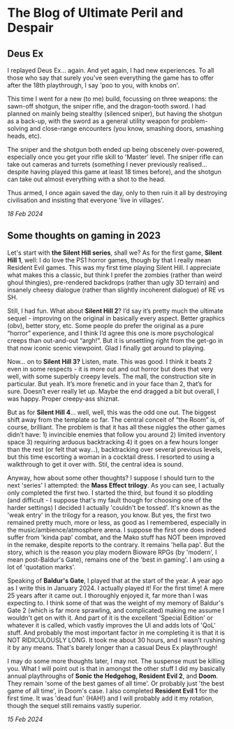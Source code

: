 # The Blog of Ultimate Peril and Despair 

## Deus Ex

I replayed Deus Ex... again. And yet again, I had new experiences. To all those who say that surely you've seen everything the game has to offer after the 18th playthrough, I say 'poo to you, with knobs on'. 

This time I went for a new (to me) build, focussing on three weapons: the sawn-off shotgun, the sniper rifle, and the dragon-tooth sword. I had planned on mainly being stealthy (silenced sniper), but having the shotgun as a back-up, with the sword as a general utility weapon for problem-solving and close-range encounters (you know, smashing doors, smashing heads, etc). 

The sniper and the shotgun both ended up being obscenely over-powered, especially once you get your rifle skill to 'Master' level. The sniper rifle can take out cameras and turrets (something I never previously realised... despite having played this game at least 18 times before), and the shotgun can take out almost everything with a shot to the head. 

Thus armed, I once again saved the day, only to then ruin it all by destroying civilisation and insisting that everyone 'live in villages'. 

_18 Feb 2024_

## Some thoughts on gaming in 2023

Let's start with **the Silent Hill series**, shall we? As for the first game, **Silent Hill 1**, well: I do love the PS1 horror games, though by that I really mean Resident Evil games. This was my first time playing Silent Hill. I appreciate what makes this a classic, but think I prefer the zombies (rather than weird ghoul thingies), pre-rendered backdrops (rather than ugly 3D terrain) and insanely cheesy dialogue (rather than slightly incoherent dialogue) of RE vs SH.

Still, I had fun. What about **Silent Hill 2**? I’d say it’s pretty much the ultimate sequel - improving on the original in basically every aspect. Better graphics (obv), better story, etc. Some people do prefer the original as a pure “horror” experience, and I think I’d agree this one is more psychological creeps than out-and-out “argh!”. But it is unsettling right from the get-go in that now iconic scenic viewpoint. Glad I finally got around to playing.

Now… on to **Silent Hill 3?** Listen, mate. This was good. I think it beats 2 even in some respects - it is more out and out horror but does that very well, with some superbly creepy levels. The mall, the construction site in particular. But yeah. It’s more frenetic and in your face than 2, that’s for sure. Doesn’t ever really let up. Maybe the end dragged a bit but overall, I was happy. Proper creepy-ass shiznat.

But as for **Silent Hill 4**... well, well, this was the odd one out. The biggest shift away from the template so far. The central conceit of “the Room” is, of course, brilliant. The problem is that it has all these niggles the other games didn’t have: 1) invincible enemies that follow you around 2) limited inventory space 3) requiring arduous backtracking 4) it goes on a few hours longer than the rest (or felt that way…), backtracking over several previous levels, but this time escorting a woman in a cocktail dress. I resorted to using a walkthrough to get it over with. Stil, the central idea is sound.  

Anyway, how about some other thoughts? I suppose I should turn to the next 'series' I attempted: the **Mass Effect trilogy**. As you can see, I actually only completed the first two. I started the third, but found it so plodding (and difficult - I suppose that's my fault though for choosing one of the harder settings) I decided I actually 'couldn't be tossed'. It's known as the 'weak entry' in the trilogy for a reason, you know. But yes, the first two remained pretty much, more or less, as good as I remembered, especially in the music/ambience/atmosphere arena. I suppose the first one does indeed suffer from 'kinda pap' combat, and the Mako stuff has NOT been improved in the remake, despite reports to the contrary. It remains 'hella pap'. But the story, which is the reason you play modern Bioware RPGs (by 'modern', I mean post-Baldur's Gate), remains one of the 'best in gaming'. I am using a lot of 'quotation marks'.

Speaking of **Baldur's Gate**, I played that at the start of the year. A year ago as I write this in January 2024\. I actually played it! For the first time! A mere 25 years after it came out. I thoroughly enjoyed it, far more than I was expecting to. I think some of that was the weight of my memory of Baldur's Gate 2 (which is far more sprawling, and complicated) making me assume I wouldn't get on with it. And part of it is the excellent 'Special Edition' or whatever it is called, which vastly improves the UI and adds lots of 'QoL' stuff. And probably the most important factor in me completing it is that it is NOT RIDICULOUSLY LONG. It took me about 30 hours, and I wasn't rushing it by any means. That's barely longer than a casual Deus Ex playthrough!

I may do some more thoughts later, I may not. The suspense must be killing you. What I will point out is that in amongst the other stuff I did my basically annual playthroughs of **Sonic the Hedgehog, Resident Evil 2**, and **Doom**. They remain 'some of the best games of all time'. Or probably just 'the best game of all time', in Doom's case. I also completed **Resident Evil 1** for the first time. It was 'dead fun' (HAH!) and I will probably add it my rotation, though the sequel still remains vastly superior. 

_15 Feb 2024_
